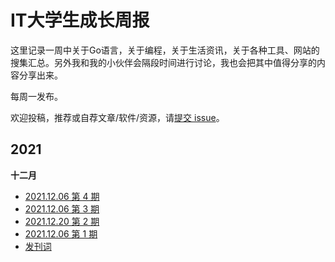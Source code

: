 # IT大学生成长周报
这里记录一周中关于Go语言，关于编程，关于生活资讯，关于各种工具、网站的搜集汇总。另外我和我的小伙伴会隔段时间进行讨论，我也会把其中值得分享的内容分享出来。

每周一发布。

欢迎投稿，推荐或自荐文章/软件/资源，请[提交 issue](https://github.com/Tjuvenile/weekly/issues)。

## 2021

**十二月**
<!-- 
- [2021.12.06  第 1 期]()-->
- [2021.12.06  第 4 期](https://github.com/Tjuvenile/weekly/blob/main/docs/IT大学生成长周报%20第%204%20期.md)
- [2021.12.06  第 3 期](https://github.com/Tjuvenile/weekly/blob/main/docs/IT大学生成长周报%20第%203%20期.md)
- [2021.12.20  第 2 期](https://github.com/Tjuvenile/weekly/blob/main/docs/IT%E5%A4%A7%E5%AD%A6%E7%94%9F%E6%88%90%E9%95%BF%E5%91%A8%E6%8A%A5%20%E7%AC%AC%202%20%E6%9C%9F.md) 
- [2021.12.06  第 1 期](https://github.com/Tjuvenile/weekly/blob/main/docs/IT%E5%A4%A7%E5%AD%A6%E7%94%9F%E6%88%90%E9%95%BF%E5%91%A8%E6%8A%A5%20%20%E7%AC%AC%201%20%E6%9C%9F.md)
- [发刊词](https://github.com/Tjuvenile/weekly/blob/main/docs/IT%E5%A4%A7%E5%AD%A6%E7%94%9F%E6%88%90%E9%95%BF%E5%91%A8%E6%8A%A5%20%20%E5%8F%91%E5%88%8A%E8%AF%8D.md)
